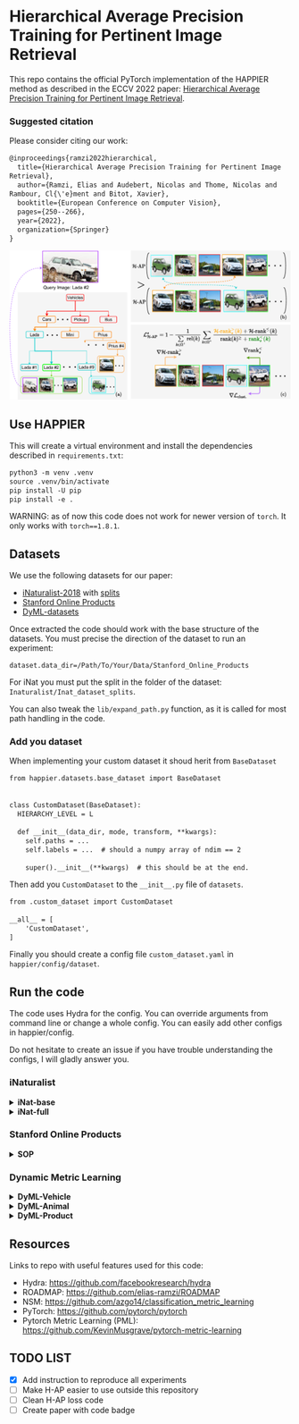 # Hierarchical Average Precision Training for Pertinent Image Retrieval

This repo contains the official PyTorch implementation of the HAPPIER method as described in the ECCV 2022 paper: [Hierarchical Average Precision Training for Pertinent Image Retrieval](https://arxiv.org/abs/2207.04873).

### Suggested citation

Please consider citing our work:

```
@inproceedings{ramzi2022hierarchical,
  title={Hierarchical Average Precision Training for Pertinent Image Retrieval},
  author={Ramzi, Elias and Audebert, Nicolas and Thome, Nicolas and Rambour, Cl{\'e}ment and Bitot, Xavier},
  booktitle={European Conference on Computer Vision},
  pages={250--266},
  year={2022},
  organization={Springer}
}
```


![figure_methode](https://github.com/elias-ramzi/HAPPIER/blob/main/pictures/figure_method.png)

## Use HAPPIER

This will create a virtual environment and install the dependencies described in `requirements.txt`:

```
python3 -m venv .venv
source .venv/bin/activate
pip install -U pip
pip install -e .
```

WARNING: as of now this code does not work for newer version of `torch`. It only works with `torch==1.8.1`.


## Datasets

We use the following datasets for our paper:

- [iNaturalist-2018](https://github.com/visipedia/inat_comp/tree/master/2018#Data) with [splits](https://drive.google.com/file/d/1sXfkBTFDrRU3__-NUs1qBP3sf_0uMB98/view?usp=sharing)
- [Stanford Online Products](https://cvgl.stanford.edu/projects/lifted_struct/)
- [DyML-datasets](https://onedrive.live.com/?authkey=%21AMLHa5h%2D56ZZL94&id=F4EF5F480284E1C2%21106&cid=F4EF5F480284E1C2)

Once extracted the code should work with the base structure of the datasets. You must precise the direction of the dataset to run an experiment:

```
dataset.data_dir=/Path/To/Your/Data/Stanford_Online_Products
```

For iNat you must put the split in the folder of the dataset: `Inaturalist/Inat_dataset_splits`.

You can also tweak the `lib/expand_path.py` function, as it is called for most path handling in the code.

### Add you dataset

When implementing your custom dataset it shoud herit from `BaseDataset`
```
from happier.datasets.base_dataset import BaseDataset


class CustomDataset(BaseDataset):
  HIERARCHY_LEVEL = L

  def __init__(data_dir, mode, transform, **kwargs):
    self.paths = ...
    self.labels = ...  # should a numpy array of ndim == 2

    super().__init__(**kwargs)  # this should be at the end.

```

Then add you `CustomDataset` to the `__init__.py` file of `datasets`.

```
from .custom_dataset import CustomDataset

__all__ = [
    'CustomDataset',
]
```

Finally you should create a config file `custom_dataset.yaml` in `happier/config/dataset`.

## Run the code

The code uses Hydra for the config. You can override arguments from command line or change a whole config. You can easily add other configs in happier/config.

Do not hesitate to create an issue if you have trouble understanding the configs, I will gladly answer you.

### iNaturalist

<details>
  <summary><b>iNat-base</b></summary><br/>

```
CUDA_VISIBLE_DEVICES='0' python happier/run.py \
'experience.experiment_name=HAPPIER_iNat_base' \
'experience.log_dir=experiments/HAPPIER' \
experience.seed=0 \
experience.accuracy_calculator.compute_for_hierarchy_levels=[0,1] \
experience.warmup_step=5 \
optimizer=inat \
model=resnet_ln \
transform=inat \
dataset=inat_base \
loss=HAPPIER_inat
```

</details>

<details>
  <summary><b>iNat-full</b></summary><br/>

```
CUDA_VISIBLE_DEVICES='0' python happier/run.py \
'experience.experiment_name=HAPPIER_iNat_full' \
'experience.log_dir=experiments/HAPPIER/' \
experience.seed=0 \
experience.accuracy_calculator.compute_for_hierarchy_levels=[0,1,2,3,4,5,6] \
experience.warmup_step=5 \
optimizer=inat \
model=resnet_ln \
transform=inat \
dataset=inat_full \
loss=HAPPIER_inat
```

</details>

### Stanford Online Products

<details>
  <summary><b>SOP</b></summary><br/>

```
CUDA_VISIBLE_DEVICES='0' python happier/run.py \
'experience.experiment_name=HAPPIER_SOP' \
'experience.log_dir=experiments/HAPPIER' \
experience.seed=0 \
experience.max_iter=100 \
experience.warmup_step=5 \
experience.accuracy_calculator.compute_for_hierarchy_levels=[0,1] \
optimizer=sop \
model=resnet_ln \
transform=sop \
dataset=sop \
loss=HAPPIER_SOP
```

</details>


### Dynamic Metric Learning
<details>
  <summary><b>DyML-Vehicle</b></summary><br/>

```
CUDA_VISIBLE_DEVICES='0' python happier/run.py \
'experience.experiment_name=HAPPIER_dyml_vehicle' \
'experience.log_dir=experiments/HAPPIER' \
experience.seed=0 \
experience.accuracy_calculator.compute_for_hierarchy_levels=[0] \
experience.accuracy_calculator.overall_accuracy=True \
experience.accuracy_calculator.exclude=[NDCG,H-AP] \
experience.accuracy_calculator.recall_rate=[10,20] \
experience.accuracy_calculator.with_binary_asi=True \
optimizer=dyml \
model=dyml_resnet34 \
transform=dyml \
dataset=dyml_vehicle \
loss=HAPPIER
```

</details>

<details>
  <summary><b>DyML-Animal</b></summary><br/>

```
CUDA_VISIBLE_DEVICES='2' python happier/run.py \
'experience.experiment_name=HAPPIER_dyml_animal' \
'experience.log_dir=experiments/HAPPIER' \
experience.seed=0 \
experience.accuracy_calculator.compute_for_hierarchy_levels=[0] \
experience.accuracy_calculator.overall_accuracy=True \
experience.accuracy_calculator.exclude=[NDCG,H-AP] \
experience.accuracy_calculator.recall_rate=[10,20] \
experience.accuracy_calculator.with_binary_asi=True \
optimizer=dyml \
model=dyml_resnet34 \
transform=dyml \
dataset=dyml_animal \
loss=HAPPIER_5
```

</details>

<details>
  <summary><b>DyML-Product</b></summary><br/>

```
CUDA_VISIBLE_DEVICES='1' python happier/run.py \
'experience.experiment_name=HAPPIER_dyml_product' \
'experience.log_dir=experiments/HAPPIER' \
experience.seed=0 \
experience.max_iter=20 \
experience.warmup_step=5 \
experience.accuracy_calculator.compute_for_hierarchy_levels=[0,1,2] \
experience.accuracy_calculator.overall_accuracy=True \
experience.accuracy_calculator.exclude=[NDCG,H-AP] \
experience.accuracy_calculator.recall_rate=[10,20] \
experience.accuracy_calculator.with_binary_asi=True \
optimizer=dyml_product \
model=dyml_resnet34_product \
transform=dyml \
dataset=dyml_product \
loss=HAPPIER_product
```

</details>


## Resources

Links to repo with useful features used for this code:

- Hydra: https://github.com/facebookresearch/hydra
- ROADMAP: https://github.com/elias-ramzi/ROADMAP
- NSM: https://github.com/azgo14/classification_metric_learning
- PyTorch: https://github.com/pytorch/pytorch
- Pytorch Metric Learning (PML): https://github.com/KevinMusgrave/pytorch-metric-learning


## TODO LIST

- [x] Add instruction to reproduce all experiments
- [ ] Make H-AP easier to use outside this repository
- [ ] Clean H-AP loss code
- [ ] Create paper with code badge

